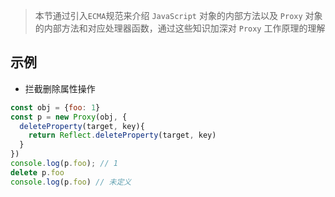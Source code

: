 > 本节通过引入`ECMA`规范来介绍 `JavaScript` 对象的内部方法以及 `Proxy` 对象的内部方法和对应处理器函数，通过这些知识加深对 `Proxy` 工作原理的理解

## 示例

- 拦截删除属性操作

```js
const obj = {foo: 1}
const p = new Proxy(obj, {
  deleteProperty(target, key){
    return Reflect.deleteProperty(target, key)
  }
})
console.log(p.foo); // 1
delete p.foo
console.log(p.foo) // 未定义
```
